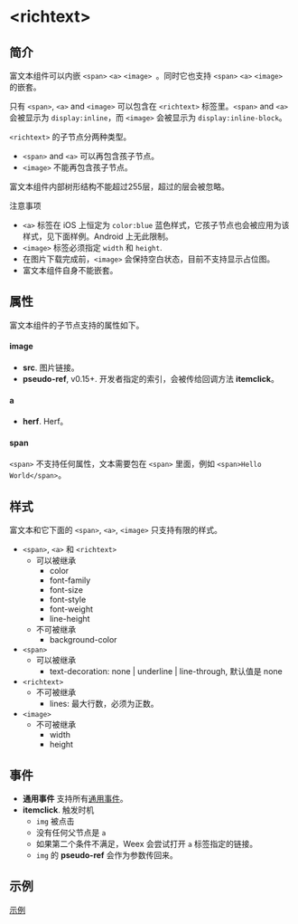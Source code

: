 # &lt;richtext&gt;

## 简介

富文本组件可以内嵌 `<span>` `<a>` `<image> `。同时它也支持 `<span>` `<a>` `<image> ` 的嵌套。

只有 `<span>`, `<a>` and `<image>` 可以包含在 `<richtext>` 标签里。`<span>` and `<a>` 会被显示为 `display:inline`，而 `<image>` 会被显示为 `display:inline-block`。

`<richtext>` 的子节点分两种类型。
* `<span>` and `<a>` 可以再包含孩子节点。
* `<image>` 不能再包含孩子节点。

富文本组件内部树形结构不能超过255层，超过的层会被忽略。

注意事项
* `<a>` 标签在 iOS 上恒定为 `color:blue` 蓝色样式，它孩子节点也会被应用为该样式，见下面样例。Android 上无此限制。
* `<image>` 标签必须指定 `width` 和 `height`.
* 在图片下载完成前，`<image>` 会保持空白状态，目前不支持显示占位图。
* 富文本组件自身不能嵌套。

## 属性

富文本组件的子节点支持的属性如下。

#### image

* **src**. 图片链接。
* **pseudo-ref**, <span class="api-version">v0.15+</span>. 开发者指定的索引，会被传给回调方法 **itemclick**。

#### a

* **herf**. Herf。

#### span

`<span>` 不支持任何属性，文本需要包在 `<span>` 里面，例如 `<span>Hello World</span>`。

## 样式

富文本和它下面的 `<span>`, `<a>`, `<image>` 只支持有限的样式。

* `<span>`, `<a>` 和 `<richtext>`
    * 可以被继承
        * color
        * font-family
        * font-size
        * font-style
        * font-weight
        * line-height
    * 不可被继承
        * background-color
* `<span>`
    * 可以被继承
        * text-decoration: none | underline | line-through, 默认值是 none
* `<richtext>`
    * 不可被继承
        * lines: 最大行数，必须为正数。
* `<image>`
    * 不可被继承
        * width
        * height

## 事件

* **通用事件** 支持所有[通用事件](../events/common-events.html)。
* **itemclick**. 触发时机
   * `img` 被点击
   * 没有任何父节点是 `a`
   * 如果第二个条件不满足，Weex 会尝试打开 `a` 标签指定的链接。
   * `img` 的 **pseudo-ref** 会作为参数传回来。

## 示例

[示例](http://dotwe.org/vue/f60fa4323e8248c91ed88d53af2ce9fc)